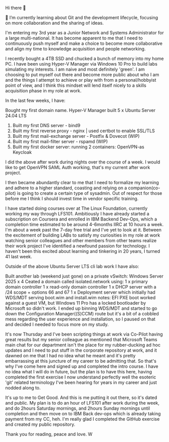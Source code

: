 Hi there 👋 

🌱 I’m currently learning about Git and the development lifecycle, focusing on more collaboration and the sharing of ideas. 

I'm entering my 3rd year as a Junior Network and Systems Administrator for a large multi-national. It has become apparent to me that I need to continuously push myself and make a choice to become more collaborative and align my time to knowledge acquisition and people networking. 

I recently bought a 4TB SSD and chucked a bunch of memory into my home PC. I have been using Hyper-V Manager via Windows 10 Pro to build labs simulating my interests. I am naive and most definitely 'green'. I am choosing to put myself out there and become more public about who I am and the things I attempt to achieve or play with from a personal/hobbyist point of view, and I think this mindset will lend itself nicely to a skills acquisition phase in my role at work. 

In the last few weeks, I have: 

Bought my first domain name.
Hyper-V Manager built 5 x Ubuntu Server 24.04 LTS
1. Built my first DNS server - bind9
2. Built my first reverse proxy - nginx | used certbot to enable SSL/TLS
3. Built my first mail-exchange server - Postfix & Dovecot (WIP)
4. Built my first mail-filter server - rspamd (WIP) 
5. Built my first docker server: 
      running 2 containers: 
        OpenVPN-as
        Keycloak 

I did the above after work during nights over the course of a week. I would like to get OpenVPN SAML Auth working, that's my current after work project. 

I then became abundantly clear to me that I need to formalize my learning and adhere to a higher standard, coasting and relying on a companion(co-pilot) is going to create a certain type of sysadmin. Out of respect for those before me I think I should invest time in vendor specific training. 
 
I have started doing courses over at The Linux Foundation, currently working my way through LFS101. Ambitiously I have already started a subscription on Coursera and enrolled in IBM Backend Dev-Ops, which a completion time estimated to be around 4-6months IIRC at 10 hours a week. I'm about a week past the 7-day free trial and I've yet to look at it. Between the excitement of building LABs to satisfy my curiosities in my role at work watching senior colleagues and other members from other teams realize their work project I've identified a newfound passion for technology. I haven't been this excited about learning and tinkering in 20 years, I turned 41 last week. 

Outside of the above Ubuntu Server LTS cli lab work I have also:

Built another lab (weekend just gone) on a private vSwitch:
Windows Server 2025 x 4 
Ceated a domain called isolated.network using: 
1 x primary domain controller 
1 x read-only domain controller 
1 x DHCP server with a /24 scope + options 66 and 67 
1 x Deployment server which initially had WDS/MDT serving boot.wim and install.wim
notes: EFI PXE boot worked against a guest VM, but Windows 11 Pro has a locked bootloader by Microsoft so didn't work. I ended up binning WDS/MDT and started to go down the Configuration Manager((S)CCM) route but it's a bit of a cobbled mess regarding the user experience and installation, so I paused on that and decided I needed to focus more on my study. 

It's now Thursday and I've been scripting things at work via Co-Pilot having great results but my senior colleague as mentioned that Microsoft Teams main chat for our department isn't the place for my rubber-ducking ad hoc updates and I need to put stuff in the corporate repository at work, and it dawned on me that I had no idea what he meant and it's pretty embarrassing at this juncture of my career to be admitting that. So that's why I've come here and signed up and completed the intro course. I have no idea what I will do in future, but the plan is to have this here, having completed the first exercise I now understand perfectly well the esoteric 'git' related terminology I've been hearing for years in my career and just nodded along to. 

It's up to me to Get Good. And this is me putting it out there, so it's dated and public. My plan is to do an hour of LFS101 after work during the week, and do 2hours Saturday mornings, and 2hours Sunday mornings until completion and then move on to IBM Back dev-ops which is already taking payment from my CC, heh. I'm really glad I completed the GitHub exercise and created my public repository. 

Thank you for reading, peace and love. W 

 
